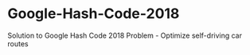 # Google-Hash-Code-2018
Solution to Google Hash Code 2018 Problem - Optimize self-driving car routes

